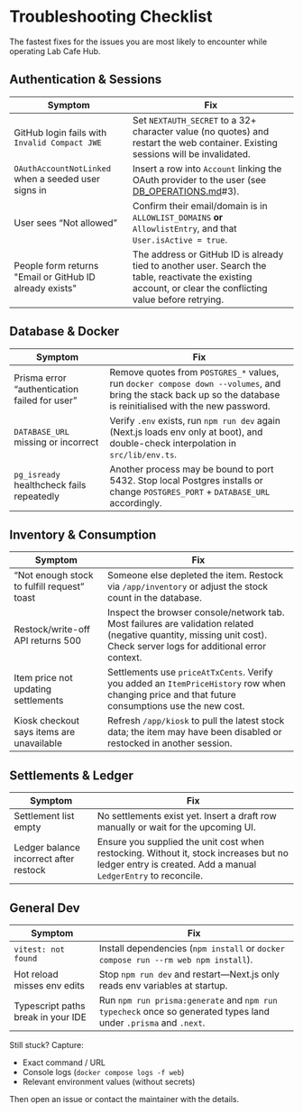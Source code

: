 # Troubleshooting Checklist

The fastest fixes for the issues you are most likely to encounter while operating Lab Cafe Hub.

## Authentication & Sessions

| Symptom | Fix |
| --- | --- |
| GitHub login fails with `Invalid Compact JWE` | Set `NEXTAUTH_SECRET` to a 32+ character value (no quotes) and restart the web container. Existing sessions will be invalidated. |
| `OAuthAccountNotLinked` when a seeded user signs in | Insert a row into `Account` linking the OAuth provider to the user (see [DB_OPERATIONS.md](./DB_OPERATIONS.md)#3). |
| User sees “Not allowed” | Confirm their email/domain is in `ALLOWLIST_DOMAINS` **or** `AllowlistEntry`, and that `User.isActive = true`. |
| People form returns "Email or GitHub ID already exists" | The address or GitHub ID is already tied to another user. Search the table, reactivate the existing account, or clear the conflicting value before retrying. |

## Database & Docker

| Symptom | Fix |
| --- | --- |
| Prisma error “authentication failed for user” | Remove quotes from `POSTGRES_*` values, run `docker compose down --volumes`, and bring the stack back up so the database is reinitialised with the new password. |
| `DATABASE_URL` missing or incorrect | Verify `.env` exists, run `npm run dev` again (Next.js loads env only at boot), and double-check interpolation in `src/lib/env.ts`. |
| `pg_isready` healthcheck fails repeatedly | Another process may be bound to port 5432. Stop local Postgres installs or change `POSTGRES_PORT` + `DATABASE_URL` accordingly. |

## Inventory & Consumption

| Symptom | Fix |
| --- | --- |
| “Not enough stock to fulfill request” toast | Someone else depleted the item. Restock via `/app/inventory` or adjust the stock count in the database. |
| Restock/write-off API returns 500 | Inspect the browser console/network tab. Most failures are validation related (negative quantity, missing unit cost). Check server logs for additional error context. |
| Item price not updating settlements | Settlements use `priceAtTxCents`. Verify you added an `ItemPriceHistory` row when changing price and that future consumptions use the new cost. |
| Kiosk checkout says items are unavailable | Refresh `/app/kiosk` to pull the latest stock data; the item may have been disabled or restocked in another session. |

## Settlements & Ledger

| Symptom | Fix |
| --- | --- |
| Settlement list empty | No settlements exist yet. Insert a draft row manually or wait for the upcoming UI. |
| Ledger balance incorrect after restock | Ensure you supplied the unit cost when restocking. Without it, stock increases but no ledger entry is created. Add a manual `LedgerEntry` to reconcile. |

## General Dev

| Symptom | Fix |
| --- | --- |
| `vitest: not found` | Install dependencies (`npm install` or `docker compose run --rm web npm install`). |
| Hot reload misses env edits | Stop `npm run dev` and restart—Next.js only reads env variables at startup. |
| Typescript paths break in your IDE | Run `npm run prisma:generate` and `npm run typecheck` once so generated types land under `.prisma` and `.next`. |

Still stuck? Capture:
- Exact command / URL
- Console logs (`docker compose logs -f web`)
- Relevant environment values (without secrets)

Then open an issue or contact the maintainer with the details.

